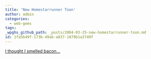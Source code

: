 ```yaml
---
title: 'New Homestarrunner Toon'
author: admin
categories:
  - web-gems
tags: 
_wpghs_github_path: _posts/2004-03-25-new-homestarrunner-toon.md
id: 1fa5b49f-173b-49ab-a837-1879b1a3749f
---
```

<p><a href="http://www.homestarrunner.com/jailcartoon.html">I thought I smelled bacon...</a></p>
